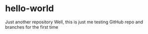 # hello-world
Just another repository
Well, this is just me testing GitHub repo and branches for the first time
